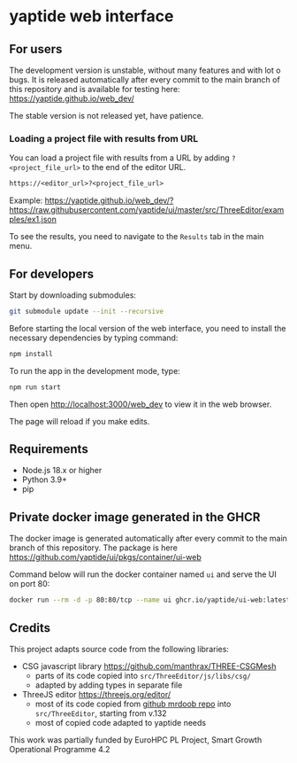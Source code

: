 # yaptide web interface

## For users

The development version is unstable, without many features and with lot o bugs.
It is released automatically after every commit to the main branch of this repository and is available for testing here:
<https://yaptide.github.io/web_dev/>

The stable version is not released yet, have patience.

### Loading a project file with results from URL

You can load a project file with results from a URL by adding `?<project_file_url>` to the end of the editor URL.

```txt
https://<editor_url>?<project_file_url>
```

Example: <https://yaptide.github.io/web_dev/?https://raw.githubusercontent.com/yaptide/ui/master/src/ThreeEditor/examples/ex1.json>

To see the results, you need to navigate to the `Results` tab in the main menu.

## For developers

Start by downloading submodules:

```bash
git submodule update --init --recursive
```

Before starting the local version of the web interface, you need to install the necessary dependencies by typing command:

```bash
npm install
```

To run the app in the development mode, type:

```bash
npm run start
```

Then open [http://localhost:3000/web_dev](http://localhost:3000/web_dev) to view it in the web browser.

The page will reload if you make edits.

## Requirements

- Node.js 18.x or higher
- Python 3.9+
- pip

## Private docker image generated in the GHCR

The docker image is generated automatically after every commit to the main branch of this repository.
The package is here https://github.com/yaptide/ui/pkgs/container/ui-web

Command below will run the docker container named `ui` and serve the UI on port 80:

```bash
docker run --rm -d -p 80:80/tcp --name ui ghcr.io/yaptide/ui-web:latest
```

## Credits

This project adapts source code from the following libraries:

- CSG javascript library <https://github.com/manthrax/THREE-CSGMesh>
  - parts of its code copied into `src/ThreeEditor/js/libs/csg/`
  - adapted by adding types in separate file
- ThreeJS editor <https://threejs.org/editor/>
  - most of its code copied from [github mrdoob repo](https://github.com/mrdoob/three.js/tree/r132/editor) into `src/ThreeEditor`, starting from v.132
  - most of copied code adapted to yaptide needs

This work was partially funded by EuroHPC PL Project, Smart Growth Operational Programme 4.2


